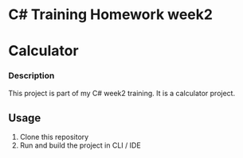 # C# Training Homework week2
# Calculator

### Description
This project is part of my C# week2 training. It is a calculator project.

## Usage
1. Clone this repository
2. Run and build the project in CLI / IDE
